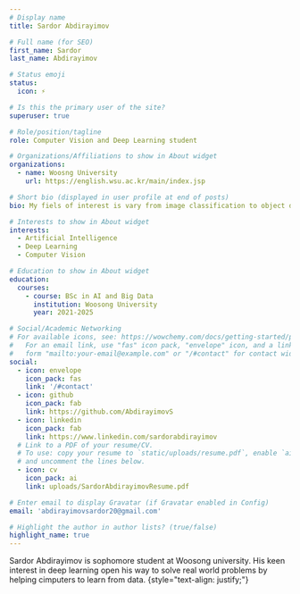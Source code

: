 ```yaml
---
# Display name
title: Sardor Abdirayimov

# Full name (for SEO)
first_name: Sardor
last_name: Abdirayimov

# Status emoji
status:
  icon: ⚡

# Is this the primary user of the site?
superuser: true

# Role/position/tagline
role: Computer Vision and Deep Learning student

# Organizations/Affiliations to show in About widget
organizations:
  - name: Woosng University
    url: https://english.wsu.ac.kr/main/index.jsp

# Short bio (displayed in user profile at end of posts)
bio: My fiels of interest is vary from image classification to object detection

# Interests to show in About widget
interests:
  - Artificial Intelligence
  - Deep Learning
  - Computer Vision

# Education to show in About widget
education:
  courses:
    - course: BSc in AI and Big Data
      institution: Woosong University
      year: 2021-2025

# Social/Academic Networking
# For available icons, see: https://wowchemy.com/docs/getting-started/page-builder/#icons
#   For an email link, use "fas" icon pack, "envelope" icon, and a link in the
#   form "mailto:your-email@example.com" or "/#contact" for contact widget.
social:
  - icon: envelope
    icon_pack: fas
    link: '/#contact'
  - icon: github
    icon_pack: fab
    link: https://github.com/AbdirayimovS
  - icon: linkedin
    icon_pack: fab
    link: https://www.linkedin.com/sardorabdirayimov
  # Link to a PDF of your resume/CV.
  # To use: copy your resume to `static/uploads/resume.pdf`, enable `ai` icons in `params.yaml`,
  # and uncomment the lines below.
  - icon: cv
    icon_pack: ai
    link: uploads/SardorAbdirayimovResume.pdf

# Enter email to display Gravatar (if Gravatar enabled in Config)
email: 'abdirayimovsardor20@gmail.com'

# Highlight the author in author lists? (true/false)
highlight_name: true
---
```


Sardor Abdirayimov is sophomore student at Woosong university. His keen interest in deep learning open his way to solve real world problems by helping cimputers to learn from data.
{style="text-align: justify;"}

